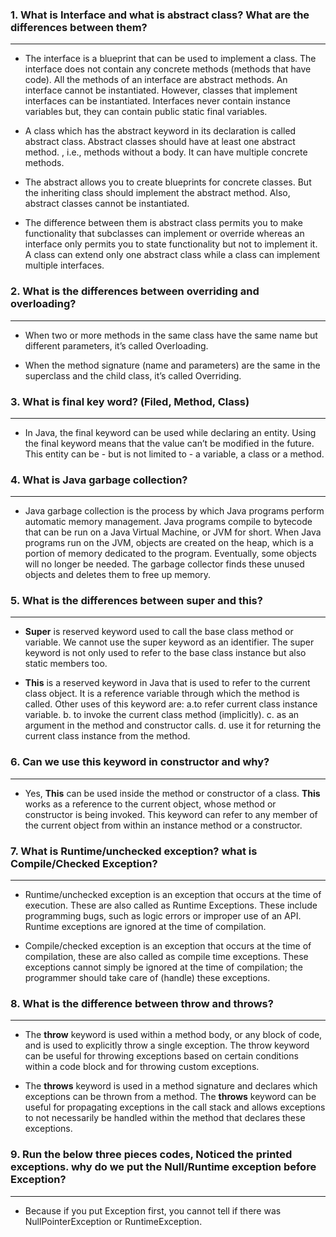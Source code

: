 
### 1. What is Interface and what is abstract class? What are the differences between them?
   ___
- The interface is a blueprint that can be used to implement a class. The interface does not contain any concrete methods (methods that have code). All the methods of an interface are abstract methods. An interface cannot be instantiated. However, classes that implement interfaces can be instantiated. Interfaces never contain instance variables but, they can contain public static final variables. 
- A class which has the abstract keyword in its declaration is called abstract class. Abstract classes should have at least one abstract method. , i.e., methods without a body. It can have multiple concrete methods.

- The abstract allows you to create blueprints for concrete classes. But the inheriting class should implement the abstract method. Also, abstract classes cannot be instantiated.
   
- The difference between them is abstract class permits you to make functionality that subclasses can implement or override whereas an interface only permits you to state functionality but not to implement it. A class can extend only one abstract class while a class can implement multiple interfaces.

### 2. What is the differences between overriding and overloading?
   ___
- When two or more methods in the same class have the same name but different parameters, it’s called Overloading.

- When the method signature (name and parameters) are the same in the superclass and the child class, it’s called Overriding.

### 3. What is final key word? (Filed, Method, Class)
  ___
- In Java, the final keyword can be used while declaring an entity. Using the final keyword means that the value can’t be modified in the future. This entity can be - but is not limited to - a variable, a class or a method.

### 4. What is Java garbage collection?
  ___
- Java garbage collection is the process by which Java programs perform automatic memory management. Java programs compile to bytecode that can be run on a Java Virtual Machine, or JVM for short. When Java programs run on the JVM, objects are created on the heap, which is a portion of memory dedicated to the program. Eventually, some objects will no longer be needed. The garbage collector finds these unused objects and deletes them to free up memory.

### 5. What is the differences between super and this?
   ___
- **Super** is reserved keyword used to call the base class method or variable. We cannot use the super keyword as an identifier. The super keyword is not only used to refer to the base class instance but also static members too.

- **This** is a reserved keyword in Java that is used to refer to the current class object. It is a reference variable through which the method is called. Other uses of this keyword are: a.to refer current class instance variable. b. to invoke the current class method (implicitly). c. as an argument in the method and constructor calls. d. use it for returning the current class instance from the method.

### 6. Can we use this keyword in constructor and why?
   ___
- Yes, **This** can be used inside the method or constructor of a class. **This** works as a reference to the current object, whose method or constructor is being invoked. This keyword can refer to any member of the current object from within an instance method or a constructor.

### 7. What is Runtime/unchecked exception? what is Compile/Checked Exception?
  ___
- Runtime/unchecked exception is an exception that occurs at the time of execution. These are also called as Runtime Exceptions. These include programming bugs, such as logic errors or improper use of an API. Runtime exceptions are ignored at the time of compilation.

- Compile/checked exception is an exception that occurs at the time of compilation, these are also called as compile time exceptions. These exceptions cannot simply be ignored at the time of compilation; the programmer should take care of (handle) these exceptions.

### 8. What is the difference between throw and throws?
   ___
- The **throw** keyword is used within a method body, or any block of code, and is used to explicitly throw a single exception. The throw keyword can be useful for throwing exceptions based on certain conditions within a code block and for throwing custom exceptions.

- The **throws** keyword is used in a method signature and declares which exceptions can be thrown from a method. The **throws** keyword can be useful for propagating exceptions in the call stack and allows exceptions to not necessarily be handled within the method that declares these exceptions.

### 9. Run the below three pieces codes, Noticed the printed exceptions.  why do we put the Null/Runtime exception before Exception?
   ___
- Because if you put Exception first, you cannot tell if there was NullPointerException or RuntimeException.

